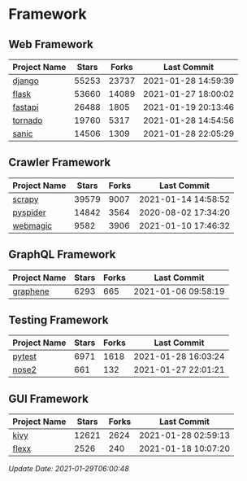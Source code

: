 # Framework

## Web Framework
| Project Name | Stars | Forks | Last Commit |
| ------------ | ----- | ----- | ----------- |
| [django](https://github.com/django/django) | 55253 | 23737 | 2021-01-28 14:59:39 |
| [flask](https://github.com/pallets/flask) | 53660 | 14089 | 2021-01-27 18:00:02 |
| [fastapi](https://github.com/tiangolo/fastapi) | 26488 | 1805 | 2021-01-19 20:13:46 |
| [tornado](https://github.com/tornadoweb/tornado) | 19760 | 5317 | 2021-01-28 14:54:56 |
| [sanic](https://github.com/sanic-org/sanic) | 14506 | 1309 | 2021-01-28 22:05:29 |

## Crawler Framework
| Project Name | Stars | Forks | Last Commit |
| ------------ | ----- | ----- | ----------- |
| [scrapy](https://github.com/scrapy/scrapy) | 39579 | 9007 | 2021-01-14 14:58:52 |
| [pyspider](https://github.com/binux/pyspider) | 14842 | 3564 | 2020-08-02 17:34:20 |
| [webmagic](https://github.com/code4craft/webmagic) | 9582 | 3906 | 2021-01-10 17:46:32 |

## GraphQL Framework
| Project Name | Stars | Forks | Last Commit |
| ------------ | ----- | ----- | ----------- |
| [graphene](https://github.com/graphql-python/graphene) | 6293 | 665 | 2021-01-06 09:58:19 |

## Testing Framework
| Project Name | Stars | Forks | Last Commit |
| ------------ | ----- | ----- | ----------- |
| [pytest](https://github.com/pytest-dev/pytest) | 6971 | 1618 | 2021-01-28 16:03:24 |
| [nose2](https://github.com/nose-devs/nose2) | 661 | 132 | 2021-01-27 22:01:21 |

## GUI Framework
| Project Name | Stars | Forks | Last Commit |
| ------------ | ----- | ----- | ----------- |
| [kivy](https://github.com/kivy/kivy) | 12621 | 2624 | 2021-01-28 02:59:13 |
| [flexx](https://github.com/flexxui/flexx) | 2526 | 240 | 2021-01-18 10:07:20 |

*Update Date: 2021-01-29T06:00:48*